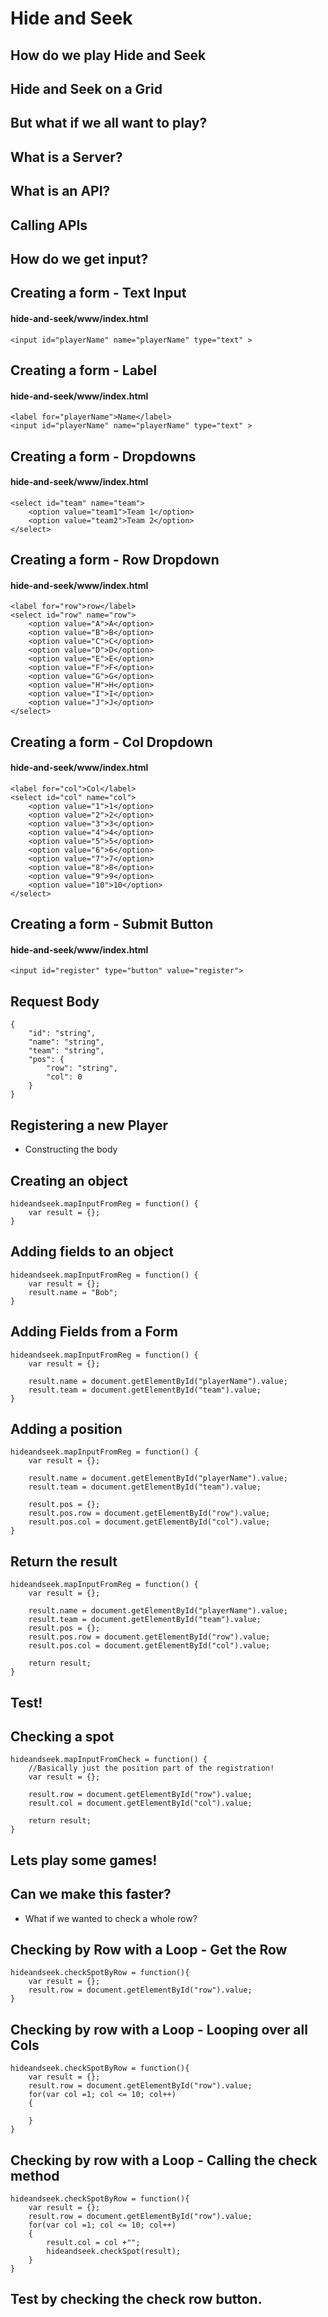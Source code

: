# Hide and Seek


## How do we play Hide and Seek


## Hide and Seek on a Grid


## But what if we all want to play?


## What is a Server?


## What is an API?


## Calling APIs


## How do we get input?


## Creating a form - Text Input

#### hide-and-seek/www/index.html
	
	<input id="playerName" name="playerName" type="text" >


## Creating a form - Label

#### hide-and-seek/www/index.html

	<label for="playerName">Name</label>
	<input id="playerName" name="playerName" type="text" >


## Creating a form - Dropdowns

#### hide-and-seek/www/index.html

	<select id="team" name="team">
		<option value="team1">Team 1</option>
		<option value="team2">Team 2</option>
	</select>


## Creating a form - Row Dropdown

#### hide-and-seek/www/index.html

	<label for="row">row</label>
	<select id="row" name="row">
		<option value="A">A</option>
		<option value="B">B</option>
		<option value="C">C</option>
		<option value="D">D</option>
		<option value="E">E</option>
		<option value="F">F</option>
		<option value="G">G</option>
		<option value="H">H</option>
		<option value="I">I</option>
		<option value="J">J</option>
	</select>


## Creating a form - Col Dropdown

#### hide-and-seek/www/index.html

	<label for="col">Col</label>
	<select id="col" name="col">
		<option value="1">1</option>
		<option value="2">2</option>
		<option value="3">3</option>
		<option value="4">4</option>
		<option value="5">5</option>
		<option value="6">6</option>
		<option value="7">7</option>
		<option value="8">8</option>
		<option value="9">9</option>
		<option value="10">10</option>
	</select>


## Creating a form - Submit Button

#### hide-and-seek/www/index.html

	<input id="register" type="button" value="register">


## Request Body

	{
		"id": "string",
		"name": "string",
		"team": "string",
		"pos": {
			"row": "string",
			"col": 0
		}
	}

## Registering a new Player

* Constructing the body


##  Creating an object

	hideandseek.mapInputFromReg = function() {
		var result = {};
	}


## Adding fields to an object

	hideandseek.mapInputFromReg = function() {
		var result = {};
		result.name = "Bob";
	}


## Adding Fields from a Form

	hideandseek.mapInputFromReg = function() {
		var result = {};
		
		result.name = document.getElementById("playerName").value;
		result.team = document.getElementById("team").value;
	}


## Adding a position

	hideandseek.mapInputFromReg = function() {
		var result = {};
		
		result.name = document.getElementById("playerName").value;
		result.team = document.getElementById("team").value;
		
		result.pos = {};
		result.pos.row = document.getElementById("row").value;
		result.pos.col = document.getElementById("col").value;
	}


## Return the result

	hideandseek.mapInputFromReg = function() {
		var result = {};
		
		result.name = document.getElementById("playerName").value;
		result.team = document.getElementById("team").value;
		result.pos = {};
		result.pos.row = document.getElementById("row").value;
		result.pos.col = document.getElementById("col").value;
		
		return result;
	}


## Test!


## Checking a spot

	hideandseek.mapInputFromCheck = function() {
		//Basically just the position part of the registration!
		var result = {};
		
		result.row = document.getElementById("row").value;
		result.col = document.getElementById("col").value;
	
		return result;
	}


## Lets play some games!


## Can we make this faster?

* What if we wanted to check a whole row?


## Checking by Row with a Loop - Get the Row

	hideandseek.checkSpotByRow = function(){
		var result = {};
		result.row = document.getElementById("row").value;
	}


## Checking by row with a Loop - Looping over all Cols

	hideandseek.checkSpotByRow = function(){
		var result = {};
		result.row = document.getElementById("row").value;
		for(var col =1; col <= 10; col++)
		{
	
		}
	}


## Checking by row with a Loop - Calling the check method

	hideandseek.checkSpotByRow = function(){
		var result = {};
		result.row = document.getElementById("row").value;
		for(var col =1; col <= 10; col++)
		{
			result.col = col +"";
			hideandseek.checkSpot(result);
		}
	}


## Test by checking the check row button.


